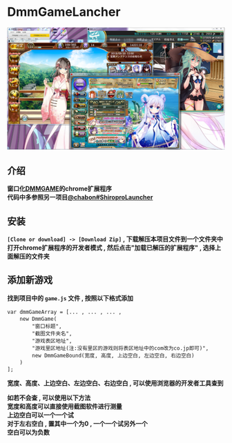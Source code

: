 # DmmGameLancher
![预览](doc/preview.png)
## 介绍
**窗口化[DMMGAME](http://games.dmm.com/)的chrome扩展程序  
代码中多参照另一项目[@chabon#ShiroproLauncher](https://github.com/chabon/ShiroproLauncher)**
## 安装
**`[Clone or download] -> [Download Zip]` , 下载解压本项目文件到一个文件夹中  
打开chrome扩展程序的开发者模式 , 然后点击"加载已解压的扩展程序" , 选择上面解压的文件夹**
## 添加新游戏
**找到项目中的 `game.js` 文件 , 按照以下格式添加**

    var dmmGameArray = [... , ... , ... ,
        new DmmGame(
            "窗口标题",
            "截图文件夹名",
            "游戏表区地址",
            "游戏里区地址(注:没有里区的游戏则将表区地址中的com改为co.jp即可)",
            new DmmGameBound(宽度, 高度, 上边空白, 左边空白, 右边空白)
        )
    ];

**宽度、高度、上边空白、左边空白、右边空白 , 可以使用浏览器的开发者工具查到**  

**如若不会查 , 可以使用以下方法**  
**宽度和高度可以直接使用截图软件进行测量**  
**上边空白可以一个一个试**  
**对于左右空白 , 置其中一个为0 , 一个一个试另外一个**  
**空白可以为负数**
